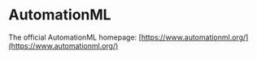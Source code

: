 # AutomationML

The official AutomationML homepage: [https://www.automationml.org/](https://www.automationml.org/)
